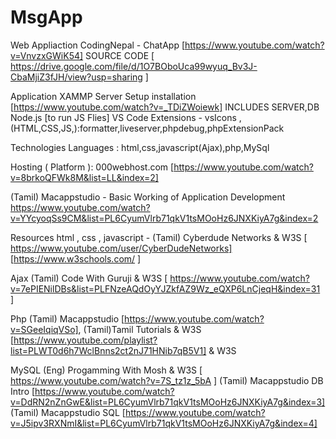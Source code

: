 # MsgApp

Web Appliaction
CodingNepal - ChatApp [https://www.youtube.com/watch?v=VnvzxGWiK54]
SOURCE CODE [ https://drive.google.com/file/d/1O7BOboUca99wyuq_Bv3J-CbaMjiZ3fJH/view?usp=sharing ]

Application
XAMMP Server Setup installation [https://www.youtube.com/watch?v=_TDiZWoiewk] INCLUDES SERVER,DB
Node.js [to run JS Flies]
VS Code Extensions - vsIcons ,(HTML,CSS,JS,):formatter,liveserver,phpdebug,phpExtensionPack

Technologies 
Languages : html,css,javascript(Ajax),php,MySql

Hosting ( Platform ): 000webhost.com [https://www.youtube.com/watch?v=8brkoQFWk8M&list=LL&index=2] 


(Tamil) Macappstudio - Basic Working of Application Development
https://www.youtube.com/watch?v=YYcyoqSs9CM&list=PL6CyumVlrb71qkV1tsMOoHz6JNXKiyA7g&index=2

Resources
html , css , javascript - (Tamil) Cyberdude Networks & W3S [ https://www.youtube.com/user/CyberDudeNetworks]  [https://www.w3schools.com/ ]

Ajax  (Tamil) Code With Guruji & W3S [ https://www.youtube.com/watch?v=7ePIENilDBs&list=PLFNzeAQdOyYJZkfAZ9Wz_eQXP6LnCjeqH&index=31 ]

Php   (Tamil) Macappstudio [https://www.youtube.com/watch?v=SGeeIqiqVSo], 
      (Tamil)Tamil Tutorials & W3S [https://www.youtube.com/playlist?list=PLWT0d6h7WclBnns2ct2nJ71HNib7qB5V1] & W3S 

MySQL  (Eng) Progamming With Mosh  & W3S [ https://www.youtube.com/watch?v=7S_tz1z_5bA ] 
       (Tamil) Macappstudio DB Intro [https://www.youtube.com/watch?v=DdRN2nZnGwE&list=PL6CyumVlrb71qkV1tsMOoHz6JNXKiyA7g&index=3]
       (Tamil) Macappstudio SQL [https://www.youtube.com/watch?v=J5ipv3RXNmI&list=PL6CyumVlrb71qkV1tsMOoHz6JNXKiyA7g&index=4] 

